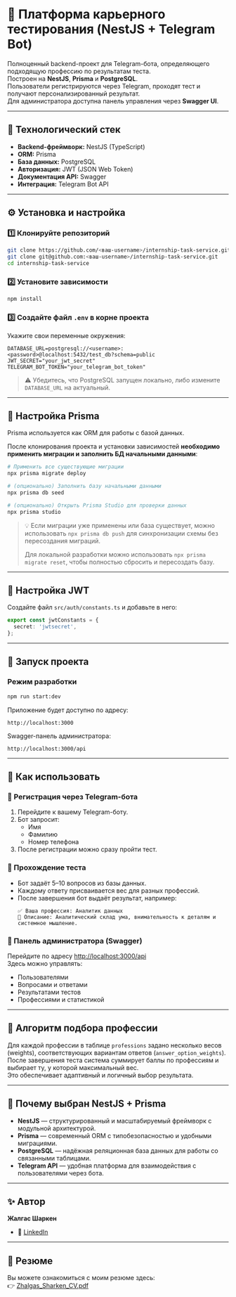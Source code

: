 # 🧠 Платформа карьерного тестирования (NestJS + Telegram Bot)

Полноценный backend-проект для Telegram-бота, определяющего подходящую профессию по результатам теста.  
Построен на **NestJS**, **Prisma** и **PostgreSQL**.  
Пользователи регистрируются через Telegram, проходят тест и получают персонализированный результат.  
Для администратора доступна панель управления через **Swagger UI**.

---

## 🚀 Технологический стек

- **Backend-фреймворк:** NestJS (TypeScript)  
- **ORM:** Prisma  
- **База данных:** PostgreSQL  
- **Авторизация:** JWT (JSON Web Token)  
- **Документация API:** Swagger  
- **Интеграция:** Telegram Bot API  

---

## ⚙️ Установка и настройка

### 1️⃣ Клонируйте репозиторий
```bash
git clone https://github.com/<ваш-username>/internship-task-service.git
git clone git@github.com:<ваш-username>/internship-task-service.git
cd internship-task-service
```

### 2️⃣ Установите зависимости
```bash
npm install
```

### 3️⃣ Создайте файл `.env` в корне проекта
Укажите свои переменные окружения:
```env
DATABASE_URL=postgresql://<username>:<password>@localhost:5432/test_db?schema=public
JWT_SECRET="your_jwt_secret"
TELEGRAM_BOT_TOKEN="your_telegram_bot_token"
```

> ⚠️ Убедитесь, что PostgreSQL запущен локально, либо измените `DATABASE_URL` на актуальный.

---

## 🧱 Настройка Prisma

Prisma используется как ORM для работы с базой данных.

После клонирования проекта и установки зависимостей **необходимо применить миграции и заполнить БД начальными данными**:

```bash
# Применить все существующие миграции
npx prisma migrate deploy

# (опционально) Заполнить базу начальными данными
npx prisma db seed

# (опционально) Открыть Prisma Studio для проверки данных
npx prisma studio
```

> 💡 Если миграции уже применены или база существует, можно использовать `npx prisma db push` для синхронизации схемы без пересоздания миграций.  
>  
> Для локальной разработки можно использовать `npx prisma migrate reset`, чтобы полностью сбросить и пересоздать базу.

---

## 🔐 Настройка JWT

Создайте файл `src/auth/constants.ts` и добавьте в него:

```ts
export const jwtConstants = {
  secret: 'jwtsecret',
};
```

---

## 🧩 Запуск проекта

### Режим разработки
```bash
npm run start:dev
```

Приложение будет доступно по адресу:
```
http://localhost:3000
```

Swagger-панель администратора:
```
http://localhost:3000/api
```

---

## 💬 Как использовать

### 👤 Регистрация через Telegram-бота
1. Перейдите к вашему Telegram-боту.  
2. Бот запросит:
   - Имя  
   - Фамилию  
   - Номер телефона  
3. После регистрации можно сразу пройти тест.

### 🧠 Прохождение теста
- Бот задаёт 5–10 вопросов из базы данных.  
- Каждому ответу присваивается вес для разных профессий.  
- После завершения бот выдаёт результат, например:
  ```
  ✅ Ваша профессия: Аналитик данных  
  📖 Описание: Аналитический склад ума, внимательность к деталям и системное мышление.
  ```

### 🧾 Панель администратора (Swagger)
Перейдите по адресу [http://localhost:3000/api](http://localhost:3000/api)  
Здесь можно управлять:
- Пользователями  
- Вопросами и ответами  
- Результатами тестов  
- Профессиями и статистикой  

---

## 🧠 Алгоритм подбора профессии

Для каждой профессии в таблице `professions` задано несколько весов (weights), соответствующих вариантам ответов (`answer_option_weights`).  
После завершения теста система суммирует баллы по профессиям и выбирает ту, у которой максимальный вес.  
Это обеспечивает адаптивный и логичный выбор результата.

---

## 🧱 Почему выбран NestJS + Prisma

- **NestJS** — структурированный и масштабируемый фреймворк с модульной архитектурой.  
- **Prisma** — современный ORM с типобезопасностью и удобными миграциями.  
- **PostgreSQL** — надёжная реляционная база данных для работы со связанными таблицами.  
- **Telegram API** — удобная платформа для взаимодействия с пользователями через бота.

---

## ✨ Автор
**Жалгас Шаркен**  
- 💼 [LinkedIn](https://linkedin.com/in/zhalgas-sharken-4760502a9)  

---

## 📄 Резюме

Вы можете ознакомиться с моим резюме здесь:  
👉 [Zhalgas_Sharken_CV.pdf](./Zhalgas_Sharken_CV.pdf)

